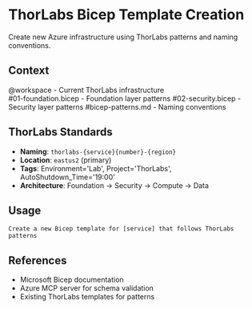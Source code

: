# ThorLabs Bicep Template Creation

Create new Azure infrastructure using ThorLabs patterns and naming conventions.

## Context
@workspace - Current ThorLabs infrastructure  
#01-foundation.bicep - Foundation layer patterns
#02-security.bicep - Security layer patterns
#bicep-patterns.md - Naming conventions

## ThorLabs Standards
- **Naming**: `thorlabs-{service}{number}-{region}`
- **Location**: `eastus2` (primary)
- **Tags**: Environment='Lab', Project='ThorLabs', AutoShutdown_Time='19:00'
- **Architecture**: Foundation → Security → Compute → Data

## Usage
```
Create a new Bicep template for [service] that follows ThorLabs patterns
```

## References
- Microsoft Bicep documentation
- Azure MCP server for schema validation
- Existing ThorLabs templates for patterns
